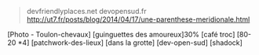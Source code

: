 



> devfriendlyplaces.net
> devopensud.fr   
> http://ut7.fr/posts/blog/2014/04/17/une-parenthese-meridionale.html

[Photo - Toulon-chevaux]
[guinguettes des amoureux]30% 
[café troc]
[80-20 *4]
[patchwork-des-lieux]
[dans la grotte]
[dev-open-sud]
[shadock]
